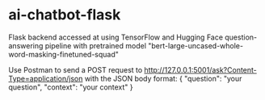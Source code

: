 # ai-chatbot-flask

Flask backend accessed at using TensorFlow and Hugging Face question-answering pipeline with pretrained model "bert-large-uncased-whole-word-masking-finetuned-squad"

Use Postman to send a POST request to http://127.0.0.1:5001/ask?Content-Type=application/json
with the JSON body format:
{
    "question": "your question",
    "context": "your context"
}
